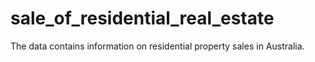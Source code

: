 # sale_of_residential_real_estate
The data contains information on residential property sales in Australia.
